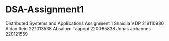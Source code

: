 # DSA-Assignment1
Distributed Systems and Applications Assignment 1
Shaidila VDP 219110980
Aidan Reid 221013538
Absalom Taapopi 220085838
Jonas Johannes 220121559 

